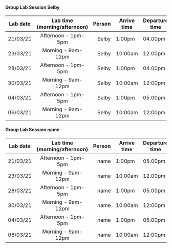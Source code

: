 #### Group Lab Session Selby
| Lab date | Lab time (morning/afternoon) | Person | Arrive time | Departure time |
| -------- | :--------------------------: | -----: | ----------- | -------------- |
| 21/03/21 | Afternoon - 1pm-5pm | Selby | 1:00pm | 04.00pm |
| 23/03/21 | Morning - 9am-12pm | Selby | 10:00am | 12.00pm |
| 28/03/21 | Afternoon - 1pm-5pm | Selby | 1:00pm | 04.00pm |
| 30/03/21 | Morning - 9am-12pm | Selby | 10:00am | 12:00pm |
| 04/03/21 | Afternoon - 1pm-5pm | Selby | 1:00pm | 05.00pm |
| 06/03/21 | Morning - 9am-12pm | Selby | 10:00am | 12:00pm |

#### Group Lab Session name
| Lab date | Lab time (morning/afternoon) | Person | Arrive time | Departure time |
| -------- | :--------------------------: | -----: | ----------- | -------------- |
| 21/03/21 | Afternoon - 1pm-5pm | name | 1:00pm | 05.00pm |
| 23/03/21 | Morning - 9am-12pm | name | 10:00am | 12.00pm |
| 28/03/21 | Afternoon - 1pm-5pm | name | 1:00pm | 05.00pm |
| 30/03/21 | Morning - 9am-12pm | name | 10:00am | 12:00pm |
| 04/03/21 | Afternoon - 1pm-5pm | name | 1:00pm | 05.00pm |
| 06/03/21 | Morning - 9am-12pm | name | 10:00am | 12:00pm |

